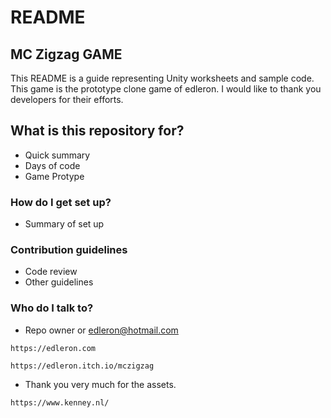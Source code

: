 # README

## MC Zigzag GAME

This README is a guide representing Unity worksheets and sample code. This game is the prototype clone game of edleron. I would like to thank you developers for their efforts.

## What is this repository for?

* Quick summary
* Days of code
* Game Protype

### How do I get set up?

* Summary of set up

### Contribution guidelines

* Code review
* Other guidelines

### Who do I talk to?

* Repo owner or edleron@hotmail.com

```
https://edleron.com
```

```
https://edleron.itch.io/mczigzag

```

* Thank you very much for the assets.

```
https://www.kenney.nl/
```
